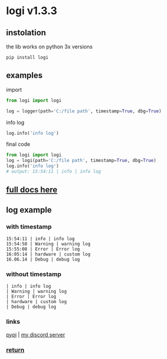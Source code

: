# logi v1.3.3

## instolation
the lib works on python 3x versions
```
pip install logi
```

## examples
import
```python
from logi import logi
```

```python
log = logger(path='C:/file path', timestamp=True, dbg=True)
```
info log
```python
log.info('info log')
```
final code
```python
from logi import logi
log = logi(path='C:/file path', timestamp=True, dbg=True)
log.info('info log')
# output: 15:54:11 | info | info log
```
## <a href='https://github.com/hiikion/logi/blob/main/docs.md'>full docs here</a>

## log example
### with timestamp
```
15:54:11 | info | info log
15:54:58 | Warning | warning log
15:55:08 | Error | Error log
16:05:14 | hardware | custom log
16.06.14 | Debug | debug log
```
### without timestamp
```
| info | info log
| Warning | warning log
| Error | Error log
| hardware | custom log
| Debug | debug log
```
### links 
<a href="https://pypi.org/project/logi/">pypi</a> | <a href='https://discord.gg/hFEfhGpXgf'>my discord server</a>
### <a href='https://github.com/hiikion/logi/blob/main/README.md#logi-v133'>return</a>
